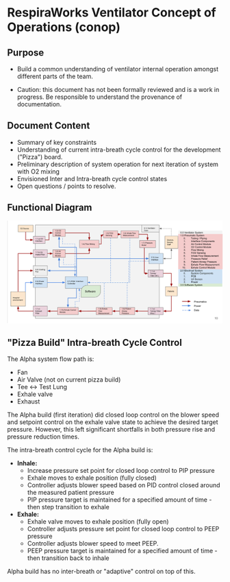 # RespiraWorks Ventilator Concept of Operations (conop)

## Purpose

- Build a common understanding of ventilator internal operation amongst different parts of the team.

- Caution: this document has not been formally reviewed and is a work in progress. Be responsible to understand the provenance of documentation.

## Document Content

- Summary of key constraints
- Understanding of current intra-breath cycle control for the development ("Pizza") board.
- Preliminary description of system operation for next iteration of system with O2 mixing
- Envisioned Inter and Intra-breath cycle control states
- Open questions / points to resolve.

## Functional Diagram

![Functional Block Diagram](images/functional_block_diagram.png)

## "Pizza Build" Intra-breath Cycle Control

The Alpha system flow path is:
- Fan
- Air Valve (not on current pizza build)
- Tee <-> Test Lung
- Exhale valve
- Exhaust

The Alpha build (first iteration) did closed loop control on the blower speed and setpoint control on the exhale valve state to achieve the desired target pressure. However, this left significant shortfalls in both pressure rise and pressure reduction times.

The intra-breath control cycle for the Alpha build is:
- **Inhale:**
    - Increase pressure set point for closed loop control to PIP pressure
    - Exhale moves to exhale position (fully closed)
    - Controller adjusts blower speed based on PID control closed around the measured patient pressure
    - PIP pressure target is maintained for a specified amount of time - then step transition to exhale
- **Exhale:**
    - Exhale valve moves to exhale position (fully open)
    - Controller adjusts pressure set point for closed loop control to PEEP pressure
    - Controller adjusts blower speed to meet PEEP.
    - PEEP pressure target is maintained for a specified amount of time - then transition back to inhale

Alpha build has no inter-breath or "adaptive" control on top of this.
